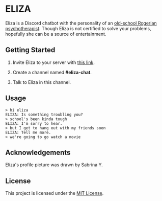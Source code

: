 # ELIZA

Eliza is a Discord chatbot with the personality of an [old-school Rogerian psychotherapist](https://en.wikipedia.org/wiki/ELIZA). Though Eliza is not certified to solve your problems, hopefully she can be a source of entertainment.

## Getting Started

1. Invite Eliza to your server with [this link](https://discord.com/oauth2/authorize?client_id=673642910020927518&scope=bot).

2. Create a channel named **#eliza-chat**. 

3. Talk to Eliza in this channel.

## Usage

```
> hi eliza
ELIZA: Is something troubling you?
> school's been kinda tough
ELIZA: I'm sorry to hear.
> but I get to hang out with my friends soon
ELIZA: Tell me more.
> we're going to go watch a movie
```


## Acknowledgements

Eliza's profile picture was drawn by Sabrina Y.

## License
This project is licensed under the [MIT License](https://choosealicense.com/licenses/mit/).